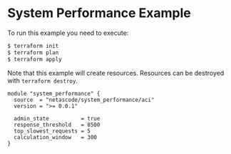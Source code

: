 <!-- BEGIN_TF_DOCS -->
# System Performance Example

To run this example you need to execute:

```bash
$ terraform init
$ terraform plan
$ terraform apply
```

Note that this example will create resources. Resources can be destroyed with `terraform destroy`.

```hcl
module "system_performance" {
  source  = "netascode/system_performance/aci"
  version = ">= 0.0.1"

  admin_state          = true
  response_threshold   = 8500
  top_slowest_requests = 5
  calculation_window   = 300
}
```
<!-- END_TF_DOCS -->